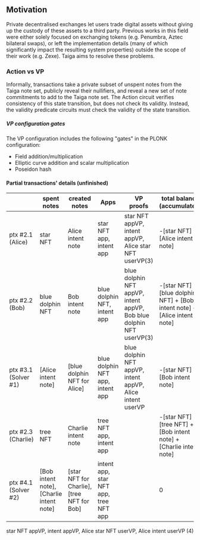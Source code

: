 ## Motivation
Private decentralised exchanges let users trade digital assets without giving up the custody of these assets to a third party. Previous works in this field were either solely focused on exchanging tokens (e.g. Penumbra, Aztec bilateral swaps), or left the implementation details (many of which significantly impact the resulting system properties) outside the scope of their work (e.g. Zexe). Taiga aims to resolve these problems.

### Action vs VP
Informally, transactions take a private subset of unspent notes from the Taiga note set, publicly reveal their nullifiers, and reveal a new set of note commitments to add to the Taiga note set. 
The Action circuit verifies consistency of this state transition, but does not check its validity. 
Instead, the validity predicate circuits must check the validity of the state transition.

##### VP configuration gates

The VP configuration includes the following "gates" in the PLONK configuration:
* Field addition/multiplication
* Elliptic curve addition and scalar multiplication
* Poseidon hash

#### Partial transactions' details (unfinished)

||spent notes|created notes|Apps|VP proofs|total balance (accumulated)|
|-|-|-|-|-|-|
|ptx #2.1 (Alice)|star NFT|Alice intent note|star NFT app, intent app|star NFT appVP, intent appVP, Alice star NFT userVP(3)|-[star NFT] + [Alice intent note]|
|ptx #2.2 (Bob)|blue dolphin NFT|Bob intent note|blue dolphin NFT, intent app|blue dolphin NFT appVP, intent appVP, Bob blue dolphin NFT userVP(3)|-[star NFT] - [blue dolphin NFT] + [Bob intent note] + [Alice intent note]
|ptx #3.1 (Solver #1)|[Alice intent note]|[blue dolphin NFT for Alice]|blue dolphin NFT app, intent app|blue dolphin NFT appVP, intent appVP, Alice intent userVP|-[star NFT] + [Bob intent note]|
|ptx #2.3 (Charlie)|tree NFT|Charlie intent note|tree NFT app, intent app||-[star NFT] - [tree NFT] + [Bob intent note] + [Charlie intent note]|
|ptx #4.1 (Solver #2)|[Bob intent note], [Charlie intent note]|[star NFT for Charlie], [tree NFT for Bob]|intent app, star NFT app, tree NFT app||0|
star NFT appVP, intent appVP, Alice star NFT userVP, Alice intent userVP (4)
